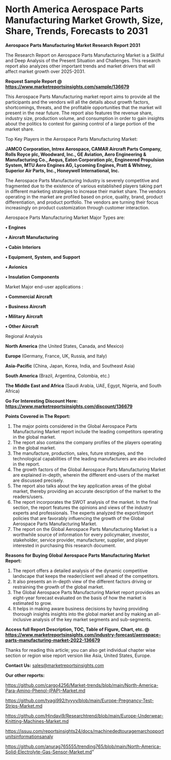# North America Aerospace Parts Manufacturing Market Growth, Size, Share, Trends, Forecasts to 2031

<strong>Aerospace Parts Manufacturing Market Research Report 2031</strong>

The Research Report on Aerospace Parts Manufacturing Market is a Skillful and Deep Analysis of the Present Situation and Challenges. This research report also analyzes other important trends and market drivers that will affect market growth over 2025-2031.

<strong>Request Sample Report @ <a href=https://www.marketreportsinsights.com/sample/136679>https://www.marketreportsinsights.com/sample/136679</a></strong>

This Aerospace Parts Manufacturing market report aims to provide all the participants and the vendors will all the details about growth factors, shortcomings, threats, and the profitable opportunities that the market will present in the near future. The report also features the revenue share, industry size, production volume, and consumption in order to gain insights about the politics to contest for gaining control of a large portion of the market share.

Top Key Players in the Aerospace Parts Manufacturing Market:

<strong>JAMCO Corporation, Intrex Aerospace, CAMAR Aircraft Parts Company, Rolls Royce plc, Woodward, Inc., GE Aviation, Aero Engineering & Manufacturing Co., Aequs, Eaton Corporation plc, Engineered Propulsion System, MTU Aero Engines AG, Lycoming Engines, Pratt & Whitney, Superior Air Parts, Inc., Honeywell International, Inc.</strong>

The Aerospace Parts Manufacturing Industry is severely competitive and fragmented due to the existence of various established players taking part in different marketing strategies to increase their market share. The vendors operating in the market are profiled based on price, quality, brand, product differentiation, and product portfolio. The vendors are turning their focus increasingly on product customization through customer interaction.

Aerospace Parts Manufacturing Market Major Types are:

<strong>• Engines

• Aircraft Manufacturing

• Cabin Interiors

• Equipment, System, and Support

• Avionics

• Insulation Components</strong>

Market Major end-user applications :

<strong>• Commercial Aircraft

• Business Aircraft

• Military Aircraft

• Other Aircraft</strong>

Regional Analysis

</u><strong><b>North America</b></strong> (the United States, Canada, and Mexico)

<strong><b>Europe </b></strong>(Germany, France, UK, Russia, and Italy)

<strong><b>Asia-Pacific</b></strong> (China, Japan, Korea, India, and Southeast Asia)

<strong><b>South America</b></strong> (Brazil, Argentina, Colombia, etc.)

<strong><b>The Middle East and Africa</b></strong> (Saudi Arabia, UAE, Egypt, Nigeria, and South Africa)

<strong>Go For Interesting Discount Here: <a href=https://www.marketreportsinsights.com/discount/136679>https://www.marketreportsinsights.com/discount/136679</a></strong>

<strong>Points Covered in The Report:</strong>
<ol>
  <li>The major points considered in the Global Aerospace Parts Manufacturing Market report include the leading competitors operating in the global market.</li>
  <li>The report also contains the company profiles of the players operating in the global market.</li>
  <li>The manufacture, production, sales, future strategies, and the technological capabilities of the leading manufacturers are also included in the report.</li>
  <li>The growth factors of the Global Aerospace Parts Manufacturing Market are explained in-depth, wherein the different end-users of the market are discussed precisely.</li>
  <li>The report also talks about the key application areas of the global market, thereby providing an accurate description of the market to the readers/users.</li>
  <li>The report incorporates the SWOT analysis of the market. In the final section, the report features the opinions and views of the industry experts and professionals. The experts analyzed the export/import policies that are favorably influencing the growth of the Global Aerospace Parts Manufacturing Market.</li>
  <li>The report on the Global Aerospace Parts Manufacturing Market is a worthwhile source of information for every policymaker, investor, stakeholder, service provider, manufacturer, supplier, and player interested in purchasing this research document.</li>
</ol>
<strong>Reasons for Buying Global Aerospace Parts Manufacturing Market Report:</strong>

<ol>
  <li>The report offers a detailed analysis of the dynamic competitive landscape that keeps the reader/client well ahead of the competitors.</li>
  <li>It also presents an in-depth view of the different factors driving or restraining the growth of the global market.</li>
  <li>The Global Aerospace Parts Manufacturing Market report provides an eight-year forecast evaluated on the basis of how the market is estimated to grow.</li>
  <li>It helps in making aware business decisions by having providing thorough insights insights into the global market and by making an all-inclusive analysis of the key market segments and sub-segments.</li>
</ol>
<strong>Access full Report Description, TOC, Table of Figure, Chart, etc. @ <a href=https://www.marketreportsinsights.com/industry-forecast/aerospace-parts-manufacturing-market-2022-136679>https://www.marketreportsinsights.com/industry-forecast/aerospace-parts-manufacturing-market-2022-136679</a></strong>


Thanks for reading this article; you can also get individual chapter wise section or region wise report version like Asia, United States, Europe.

<strong>Contact Us:</strong>
sales@marketreportsinsights.com

<strong>Our other reports:</strong>

<a href=https://github.com/cargo4256/Market-trends/blob/main/North-America-Para-Amino-Phenol-(PAP)-Market.md>https://github.com/cargo4256/Market-trends/blob/main/North-America-Para-Amino-Phenol-(PAP)-Market.md</a>

<a href=https://github.com/tyagi992/tyyyy/blob/main/Europe-Pregnancy-Test-Strips-Market.md>https://github.com/tyagi992/tyyyy/blob/main/Europe-Pregnancy-Test-Strips-Market.md</a>

<a href=https://github.com/Hindavi9/Researchtrend/blob/main/Europe-Underwear-Knitting-Machines-Market.md>https://github.com/Hindavi9/Researchtrend/blob/main/Europe-Underwear-Knitting-Machines-Market.md</a>

<a href=https://issuu.com/reportsinsights24/docs/machinededtouragemarchopportunitsinformationsanaly>https://issuu.com/reportsinsights24/docs/machinededtouragemarchopportunitsinformationsanaly</a>

<a href=https://github.com/anurag765555/trending765/blob/main/North-America-Solid-Electrolyte-Gas-Sensor-Market.md>https://github.com/anurag765555/trending765/blob/main/North-America-Solid-Electrolyte-Gas-Sensor-Market.md</a>"
